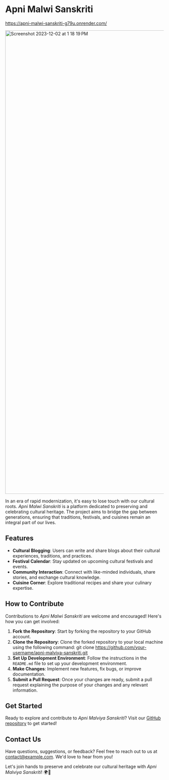 # Apni Malwi Sanskriti

https://apni-malwi-sanskriti-g79u.onrender.com/

<img width="1470" alt="Screenshot 2023-12-02 at 1 18 19 PM" src="https://res.cloudinary.com/dwrbxnw11/image/upload/v1709479749/Screenshot_2024-03-03_at_8.48.03_PM_f0vf10.png">



In an era of rapid modernization, it's easy to lose touch with our cultural roots. *Apni Malwi Sanskriti* is a platform dedicated to preserving and celebrating cultural heritage. The project aims to bridge the gap between generations, ensuring that traditions, festivals, and cuisines remain an integral part of our lives.

## Features

- **Cultural Blogging**: Users can write and share blogs about their cultural experiences, traditions, and practices.
- **Festival Calendar**: Stay updated on upcoming cultural festivals and events.
- **Community Interaction**: Connect with like-minded individuals, share stories, and exchange cultural knowledge.
- **Cuisine Corner**: Explore traditional recipes and share your culinary expertise.


## How to Contribute

Contributions to *Apni Malwi Sanskriti* are welcome and encouraged! Here's how you can get involved:

1. **Fork the Repository**: Start by forking the repository to your GitHub account.
2. **Clone the Repository**: Clone the forked repository to your local machine using the following command:
   git clone https://github.com/your-username/apni-malviya-sanskriti.git
3. **Set Up Development Environment**: Follow the instructions in the `README.md` file to set up your development environment.
4. **Make Changes**: Implement new features, fix bugs, or improve documentation.
5. **Submit a Pull Request**: Once your changes are ready, submit a pull request explaining the purpose of your changes and any relevant information.

## Get Started

Ready to explore and contribute to *Apni Malviya Sanskriti*? Visit our [GitHub repository](link-to-repo) to get started!

## Contact Us

Have questions, suggestions, or feedback? Feel free to reach out to us at [contact@example.com](mailto:contact@example.com). We'd love to hear from you!

Let's join hands to preserve and celebrate our cultural heritage with *Apni Malviya Sanskriti*! 🌍🎉

